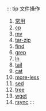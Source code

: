 ::: tip 文件操作

1. [常用](/linux/file/common.md)
2. [cp](/linux/file/cp.md)
3. [mv](/linux/file/mv.md)
4. [tar-zip](/linux/file/tar-zip.md)
5. [find](/linux/file/find.md)
6. [grep](/linux/file/grep.md)
7. [ln](/linux/file/ln.md)
8. [tail](/linux/file/tail.md)
9. [cat](/linux/file/cat.md)
10. [more-less](/linux/file/more-less.md)
11. [sed](/linux/file/sed.md)
12. [tree](/linux/file/tree.md)
13. [wget](/linux/file/wget.md)
13. [rsync](/linux/file/rsync.md)
:::
